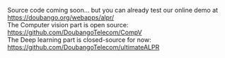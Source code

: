 Source code coming soon... but you can already test our online demo at https://doubango.org/webapps/alpr/ <br />
The Computer vision part is open source: https://github.com/DoubangoTelecom/CompV <br />
The Deep learning part is closed-source for now: https://github.com/DoubangoTelecom/ultimateALPR <br />
